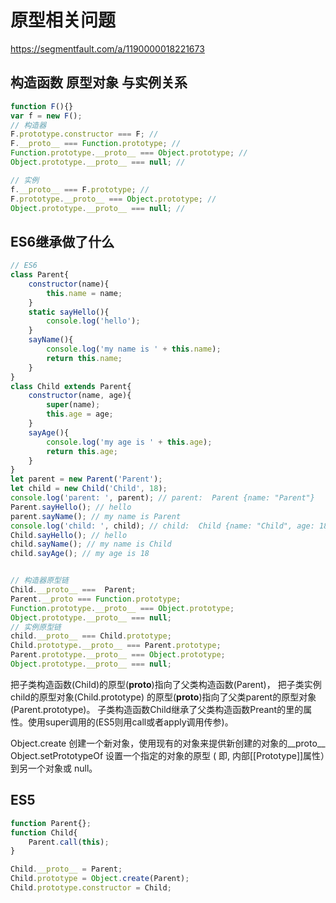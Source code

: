 # 原型相关问题
https://segmentfault.com/a/1190000018221673

## 构造函数 原型对象 与实例关系
``` javascript
function F(){}
var f = new F();
// 构造器
F.prototype.constructor === F; // 
F.__proto__ === Function.prototype; // 
Function.prototype.__proto__ === Object.prototype; // 
Object.prototype.__proto__ === null; // 

// 实例
f.__proto__ === F.prototype; // 
F.prototype.__proto__ === Object.prototype; // 
Object.prototype.__proto__ === null; // 
``` 

## ES6继承做了什么
``` javascript
// ES6
class Parent{
    constructor(name){
        this.name = name;
    }
    static sayHello(){
        console.log('hello');
    }
    sayName(){
        console.log('my name is ' + this.name);
        return this.name;
    }
}
class Child extends Parent{
    constructor(name, age){
        super(name);
        this.age = age;
    }
    sayAge(){
        console.log('my age is ' + this.age);
        return this.age;
    }
}
let parent = new Parent('Parent');
let child = new Child('Child', 18);
console.log('parent: ', parent); // parent:  Parent {name: "Parent"}
Parent.sayHello(); // hello
parent.sayName(); // my name is Parent
console.log('child: ', child); // child:  Child {name: "Child", age: 18}
Child.sayHello(); // hello
child.sayName(); // my name is Child
child.sayAge(); // my age is 18


// 构造器原型链
Child.__proto__ ===  Parent;
Parent.__proto === Function.prototype;
Function.prototype.__proto__ === Object.prototype;
Object.prototype.__proto__ === null;
// 实例原型链
child.__proto__ === Child.prototype;
Child.prototype.__proto__ === Parent.prototype; 
Parent.prototype.__proto__ === Object.prototype;
Object.prototype.__proto__ === null; 
```

把子类构造函数(Child)的原型(__proto__)指向了父类构造函数(Parent)，
把子类实例child的原型对象(Child.prototype) 的原型(__proto__)指向了父类parent的原型对象(Parent.prototype)。
子类构造函数Child继承了父类构造函数Preant的里的属性。使用super调用的(ES5则用call或者apply调用传参)。


Object.create  创建一个新对象，使用现有的对象来提供新创建的对象的__proto__
Object.setPrototypeOf  设置一个指定的对象的原型 ( 即, 内部[[Prototype]]属性）到另一个对象或 null。




## ES5
``` javascript
function Parent{};
function Child{
    Parent.call(this);
}

Child.__proto__ = Parent;
Child.prototype = Object.create(Parent);
Child.prototype.constructor = Child;

```
